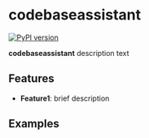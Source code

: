 # codebaseassistant

[![PyPI version](https://badge.fury.io/py/codebaseassistant.svg)](https://badge.fury.io/py/codebaseassistant)

**codebaseassistant** description text

## Features

- **Feature1**: brief description

## Examples

```python

```